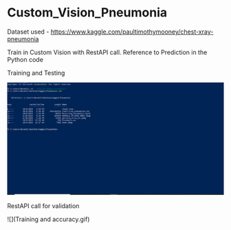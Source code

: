 # Custom_Vision_Pneumonia

Dataset used - https://www.kaggle.com/paultimothymooney/chest-xray-pneumonia

Train in Custom Vision with RestAPI call. Reference to Prediction in the Python code

Training and Testing

![](RestAPIcall.gif)

RestAPI call for validation

![](Training and accuracy.gif)
